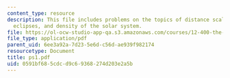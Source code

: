 ```yaml
---
content_type: resource
description: This file includes problems on the topics of distance scales, spacecraft,
  eclipses, and density of the solar system.
file: https://ol-ocw-studio-app-qa.s3.amazonaws.com/courses/12-400-the-solar-system-spring-2006/0591bf685cdcd9c69368274d203e2a5b_ps1.pdf
file_type: application/pdf
parent_uid: 6ee3a92a-7d23-5e6d-c56d-ae939f982174
resourcetype: Document
title: ps1.pdf
uid: 0591bf68-5cdc-d9c6-9368-274d203e2a5b
---
```

